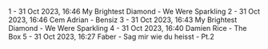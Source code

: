 1 - 31 Oct 2023, 16:46	My Brightest Diamond - We Were Sparkling
2 - 31 Oct 2023, 16:46	Cem Adrian - Bensiz
3 - 31 Oct 2023, 16:43	My Brightest Diamond - We Were Sparkling
4 - 31 Oct 2023, 16:40	Damien Rice - The Box
5 - 31 Oct 2023, 16:27	Faber - Sag mir wie du heisst - Pt.2
